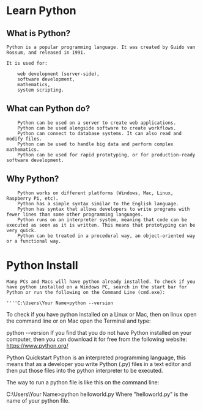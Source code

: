 
# Learn Python
##  What is Python?
    
    Python is a popular programming language. It was created by Guido van Rossum, and released in 1991.

    It is used for:

        web development (server-side),
        software development,
        mathematics,
        system scripting.
##  What can Python do?
        Python can be used on a server to create web applications.
        Python can be used alongside software to create workflows.
        Python can connect to database systems. It can also read and modify files.
        Python can be used to handle big data and perform complex mathematics.
        Python can be used for rapid prototyping, or for production-ready software development.
##  Why Python?
        Python works on different platforms (Windows, Mac, Linux, Raspberry Pi, etc).
        Python has a simple syntax similar to the English language.
        Python has syntax that allows developers to write programs with fewer lines than some other programming languages.
        Python runs on an interpreter system, meaning that code can be executed as soon as it is written. This means that prototyping can be very quick.
        Python can be treated in a procedural way, an object-oriented way or a functional way.

#   Python Install
    Many PCs and Macs will have python already installed. To check if you have python installed on a Windows PC, search in the start bar for Python or run the following on the Command Line (cmd.exe):
    
    ''''C:\Users\Your Name>python --version
To check if you have python installed on a Linux or Mac, then on linux open the command line or on Mac open the Terminal and type:

python --version
If you find that you do not have Python installed on your computer, then you can download it for free from the following website: https://www.python.org/

Python Quickstart
Python is an interpreted programming language, this means that as a developer you write Python (.py) files in a text editor and then put those files into the python interpreter to be executed.

The way to run a python file is like this on the command line:

C:\Users\Your Name>python helloworld.py
Where "helloworld.py" is the name of your python file.